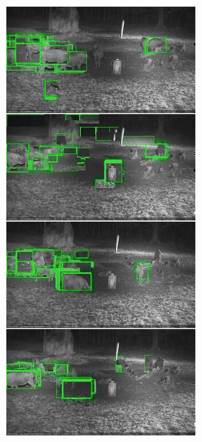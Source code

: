 ![20201118-174520-175523](in2/20201118/20201118-174520-175523_0_.jpg)
![20201118-175530-180534](in2/20201118/20201118-175530-180534_0_.jpg)
![20201118-180540-181544](in2/20201118/20201118-180540-181544_0_.jpg)
![20201118-181551-182555](in2/20201118/20201118-181551-182555_0_.jpg)
